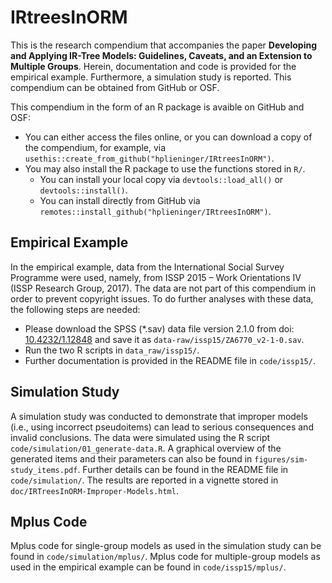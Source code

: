 
<!-- README.md is generated from README.Rmd. Please edit that file -->

# IRtreesInORM

This is the research compendium that accompanies the paper **Developing
and Applying IR-Tree Models: Guidelines, Caveats, and an Extension to
Multiple Groups**. Herein, documentation and code is provided for the
empirical example. Furthermore, a simulation study is reported. This
compendium can be obtained from GitHub or OSF.

This compendium in the form of an R package is avaible on GitHub and
OSF:

  - You can either access the files online, or you can download a copy
    of the compendium, for example, via
    `usethis::create_from_github("hplieninger/IRtreesInORM")`.
  - You may also install the R package to use the functions stored in
    `R/`.
      - You can install your local copy via `devtools::load_all()` or
        `devtools::install()`.
      - You can install directly from GitHub via
        `remotes::install_github("hplieninger/IRtreesInORM")`.

## Empirical Example

In the empirical example, data from the International Social Survey
Programme were used, namely, from ISSP 2015 – Work Orientations IV (ISSP
Research Group, 2017). The data are not part of this compendium in order
to prevent copyright issues. To do further analyses with these data, the
following steps are needed:

  - Please download the SPSS (\*.sav) data file version 2.1.0 from doi:
    [10.4232/1.12848](http://dx.doi.org/10.4232/1.12848) and save it as
    `data-raw/issp15/ZA6770_v2-1-0.sav`.
  - Run the two R scripts in `data_raw/issp15/`.
  - Further documentation is provided in the README file in
    `code/issp15/`.

## Simulation Study

A simulation study was conducted to demonstrate that improper models
(i.e., using incorrect pseudoitems) can lead to serious consequences and
invalid conclusions. The data were simulated using the R script
`code/simulation/01_generate-data.R`. A graphical overview of the
generated items and their parameters can also be found in
`figures/sim-study_items.pdf`. Further details can be found in the
README file in `code/simulation/`. The results are reported in a
vignette stored in `doc/IRTreesInORM-Improper-Models.html`.

## Mplus Code

Mplus code for single-group models as used in the simulation study can
be found in `code/simulation/mplus/`. Mplus code for multiple-group
models as used in the empirical example can be found in
`code/issp15/mplus/`.

